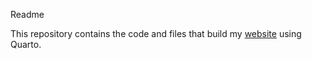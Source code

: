 Readme

This repository contains the code and files that build my [website](www.danyavorsky.com) using Quarto.
